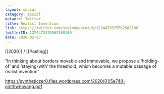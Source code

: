 ```yaml
---
layout: social
category: social
network: Twitter
title: Realist Invention
link: https://twitter.com/steinea/status/1224473375562588160
twitterID: 1224473375562588160
date: 2020-02-03
---
```


[[2020]] / [[Posting]]

"In thinking about borders movable and immovable, we propose a ‘holding-of’ and ‘staying-with’ the threshold, which becomes a mutable passage of realist invention"

<https://syntheticzer0.files.wordpress.com/2020/01/5e740-pinthwmwang.pdf>
